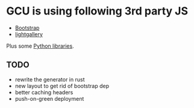 # GCU is using following 3rd party JS

* [Bootstrap](http://getbootstrap.com/)
* [lightgallery](https://github.com/sachinchoolur/lightGallery.js)

Plus some [Python libraries](Pipfile).

## TODO

* rewrite the generator in rust
* new layout to get rid of bootstrap dep
* better caching headers
* push-on-green deployment
